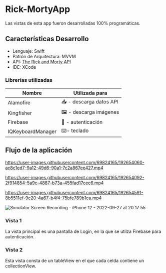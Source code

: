 # Rick-MortyApp

Las vistas de esta app fueron desarrolladas 100% programáticas.


## Características Desarrollo

- Lenguaje: Swift
-  Patrón de Arquitectura: MVVM
-  API: [The Rick and Morty API](https://rickandmortyapi.com)
-  IDE: XCode

### Librerías utilizadas

|     Nombre        |     Utilizada para     |
| ----------------- | -----------------------|
| Alamofire         | 📥 - descarga datos API|
| Kingfisher        | 🖼️ - descarga imágenes |
| Firebase          | 🔑 - autenticación     |
| IQKeyboardManager | ⌨️- teclado            |

## Flujo de la aplicación 


https://user-images.githubusercontent.com/69824165/192654060-ac8c1ed7-9a12-49d6-90a1-7c2a867ee427.mp4


https://user-images.githubusercontent.com/69824165/192654092-2f914854-5a9c-4887-b73a-455fad17cec6.mp4


https://user-images.githubusercontent.com/69824165/192654591-8b5511ef-9c20-4a67-b4f4-75bfe789b1ca.mp4

![Simulator Screen Recording - iPhone 12 - 2022-09-27 at 20 17 55](https://user-images.githubusercontent.com/69824165/192655572-94e8ace7-f0d8-4a3c-b2ac-d4029eeeb61b.gif)



### Vista 1
La vista principal es una pantalla de Login, en la que se utilza Firebase para autenticación.


### Vista 2
Esta vista consta de un tableView en el que cada celda contiene un collectionView.
